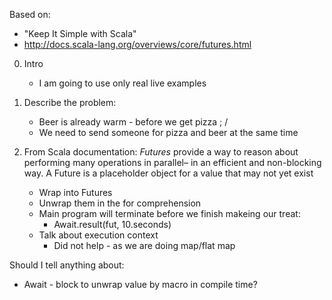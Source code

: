 Based on: 
* "Keep It Simple with Scala"
* http://docs.scala-lang.org/overviews/core/futures.html

0. Intro
    * I am going to use only real live examples 

1. Describe the problem:  
    * Beer is already warm - before we get pizza ; /
    * We need to send someone for pizza and beer at the same time
2. From Scala documentation:
    *Futures* provide a way to reason about performing many operations in parallel– in an efficient and non-blocking way. 
    A Future is a placeholder object for a value that may not yet exist
    
    * Wrap into Futures 
    * Unwrap them in the for comprehension
    * Main program will terminate before we finish makeing our treat: 
        * Await.result(fut, 10.seconds)
    * Talk about execution context
        * Did not help - as we are doing map/flat map 
        
        
Should I tell anything about: 
   * Await - block to unwrap value by macro in compile time? 